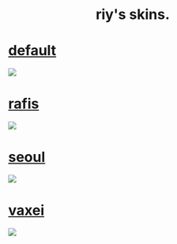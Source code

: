<h1 align="center">riy's skins.</h1>

# [default](https://github.com/varkely/skinhub/raw/main/player/riy/default.osk)
<img src="https://i.imgur.com/WXYEDUd.png">

# [rafis](https://github.com/varkely/skinhub/raw/main/player/riy/Rafis.osk)
<img src="https://i.imgur.com/wH7gupN.png">

# [seoul](https://github.com/varkely/skinhub/raw/main/player/riy/seoul.osk)
<img src="https://i.imgur.com/u1zxNc8.png">

# [vaxei](https://github.com/varkely/skinhub/raw/main/player/riy/Vaxei.osk)
<img src="https://i.imgur.com/mCvNNdS.png">
